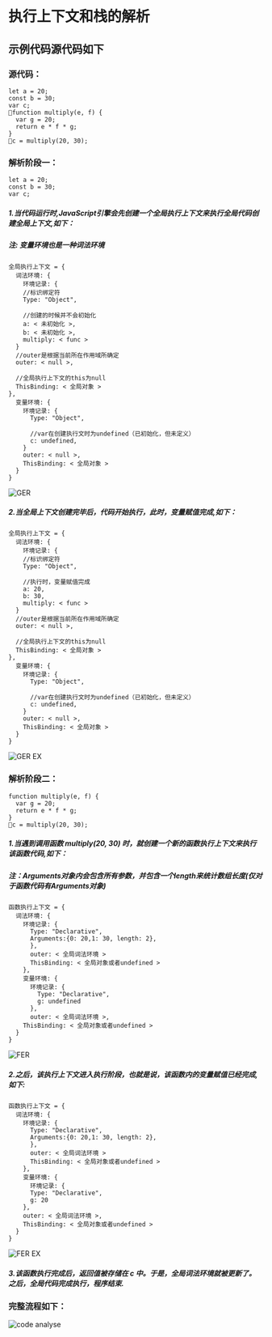 # 执行上下文和栈的解析
## 示例代码源代码如下

### 源代码：
```
let a = 20;
const b = 30;
var c;
function multiply(e, f) {
  var g = 20;
  return e * f * g;
}
c = multiply(20, 30);
```

### 解析阶段一：
```
let a = 20;
const b = 30;
var c;
```



##### 1.当代码运行时,JavaScript引擎会先创建一个全局执行上下文来执行全局代码创建全局上下文,如下：
##### 注: 变量环境也是一种词法环境
```
全局执行上下文 = {
  词法环境: {
    环境记录: {
    //标识绑定符
    Type: "Object",

    //创建的时候并不会初始化
    a: < 未初始化 >,
    b: < 未初始化 >,
    multiply: < func >
  }
  //outer是根据当前所在作用域所确定
  outer: < null >,

  //全局执行上下文的this为null
  ThisBinding: < 全局对象 >
},
  变量环境: {
    环境记录: {
      Type: "Object",

      //var在创建执行文时为undefined（已初始化，但未定义）
      c: undefined,
    }
    outer: < null >,
    ThisBinding: < 全局对象 >
  }
}
```
![GER](assest/GER.jpg)
##### 2.当全局上下文创建完毕后，代码开始执行，此时，变量赋值完成,如下：
```
全局执行上下文 = {
  词法环境: {
    环境记录: {
    //标识绑定符
    Type: "Object",

    //执行时，变量赋值完成
    a: 20,
    b: 30,
    multiply: < func >
  }
  //outer是根据当前所在作用域所确定
  outer: < null >,

  //全局执行上下文的this为null
  ThisBinding: < 全局对象 >
},
  变量环境: {
    环境记录: {
      Type: "Object",

      //var在创建执行文时为undefined（已初始化，但未定义）
      c: undefined,
    }
    outer: < null >,
    ThisBinding: < 全局对象 >
  }
}
```
![GER EX](assest/GER%20EX.jpg)
### 解析阶段二：
```
function multiply(e, f) {
  var g = 20;
  return e * f * g;
}
c = multiply(20, 30);
```


##### 1.当遇到调用函数 multiply(20, 30) 时，就创建一个新的函数执行上下文来执行该函数代码,如下：
##### 注：Arguments对象内会包含所有参数，并包含一个length来统计数组长度(仅对于函数代码有Arguments对象)
```
函数执行上下文 = {
  词法环境: {
    环境记录: {
      Type: "Declarative",
      Arguments:{0: 20,1: 30, length: 2},
      },
      outer: < 全局词法环境 >
      ThisBinding: < 全局对象或者undefined >
    },
    变量环境: {
      环境记录: {
        Type: "Declarative",
        g: undefined
      },
      outer: < 全局词法环境 >,
    ThisBinding: < 全局对象或者undefined >
  }
}
```
![FER](assest/FE.jpg)
##### 2.之后，该执行上下文进入执行阶段，也就是说，该函数内的变量赋值已经完成,如下:
```
函数执行上下文 = {
  词法环境: {
    环境记录: {
      Type: "Declarative",
      Arguments:{0: 20,1: 30, length: 2},
      },
      outer: < 全局词法环境 >
      ThisBinding: < 全局对象或者undefined >
    },
    变量环境: {
      环境记录: {
      Type: "Declarative",
      g: 20
    },
    outer: < 全局词法环境 >,
    ThisBinding: < 全局对象或者undefined >
  }
}
```
![FER EX](assest/FER%20EX.jpg)
##### 3.该函数执行完成后，返回值被存储在 c 中。于是，全局词法环境就被更新了。之后，全局代码完成执行，程序结束.


### 完整流程如下：
![code analyse](assest/code%20analyse.jpg)